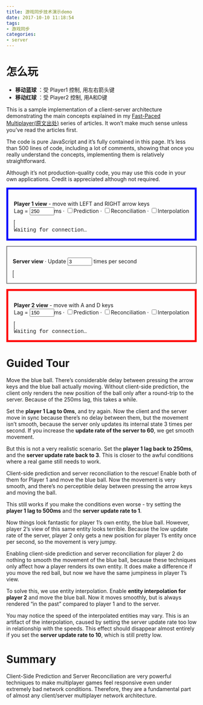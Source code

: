 ```yaml
---
title: 游戏同步技术演示demo
date: 2017-10-10 11:18:54
tags:
- 游戏同步
categories:
- server
---
```



# 怎么玩

- **移动蓝球** ：受 Player1 控制, 用左右箭头键
- **移动红球** ：受 Player2 控制, 用A和D键

<!-- more -->

<body>
<div class="main">

<style>
canvas {
    border: dotted 1px;
    padding:0;
    background: lightgray;
}</style>

<p>This is a sample implementation of a client-server architecture demonstrating the main concepts explained in my <a href="http://www.gabrielgambetta.com/client-side-prediction-live-demo.html">Fast-Paced Multiplayer(原文出处)</a> series of articles. It won’t make much sense unless you’ve read the articles first.</p>
<p>The code is pure JavaScript and it’s fully contained in this page. It’s less than 500 lines of code, including a lot of comments, showing that once you really understand the concepts, implementing them is relatively straightforward.</p>
<p>Although it’s not production-quality code, you may use this code in your own applications. Credit is appreciated although not required.</p>
<div style="border: 5px solid blue; padding: 15px;">
<p><b>Player 1 view</b> - move with LEFT and RIGHT arrow keys<br> Lag = <input type="text" id="player1_lag" size=5 value="250" onchange="updateParameters();">ms</input> · <input type="checkbox" id="player1_prediction" onchange="updateParameters();">Prediction</input> · <input type="checkbox" id="player1_reconciliation" onchange="updateParameters();">Reconciliation</input> · <input type="checkbox" id="player1_interpolation" onchange="updateParameters();">Interpolation</input></p>
<canvas id="player1_canvas" width="920" height="75">
</canvas>
<div id="player1_status" style="font-family:courier;">
Waiting for connection…
</div>
</div>
<div style="height: 1em;">

</div>
<div style="border: 2px solid grey; padding: 15px;">
<p><b>Server view</b> · Update <input type="text" id="server_fps" size=5 value="3" onchange="updateParameters();"> times per second</input></p>
<canvas id="server_canvas" width="920" height="75">
</canvas>
<div id="server_status" style="font-family:courier;">

</div>
</div>
<div style="height: 1em;">

</div>
<div style="border: 5px solid red; padding: 15px;">
<p><b>Player 2 view</b> - move with A and D keys<br> Lag = <input type="text" id="player2_lag" size=5 value="150" onchange="updateParameters();">ms</input> · <input type="checkbox" id="player2_prediction" onchange="updateParameters();">Prediction</input> · <input type="checkbox" id="player2_reconciliation" onchange="updateParameters();">Reconciliation</input> · <input type="checkbox" id="player2_interpolation" onchange="updateParameters();">Interpolation</input></p>
<canvas id="player2_canvas" width="920" height="75">
</canvas>
<div id="player2_status" style="font-family:courier;">
Waiting for connection…
</div>
</div>

<h1 id="guided-tour">Guided Tour</h1>
<p>Move the blue ball. There’s considerable delay between pressing the arrow keys and the blue ball actually moving. Without client-side prediction, the client only renders the new position of the ball only after a round-trip to the server. Because of the 250ms lag, this takes a while.</p>
<p>Set the <strong>player 1 Lag to 0ms</strong>, and try again. Now the client and the server move in sync because there’s no delay between them, but the movement isn’t smooth, because the server only updates its internal state 3 times per second. If you increase the <strong>update rate of the server to 60</strong>, we get smooth movement.</p>
<p>But this is not a very realistic scenario. Set the <strong>player 1 lag back to 250ms</strong>, and the <strong>server update rate back to 3</strong>. This is closer to the awful conditions where a real game still needs to work.</p>
<p>Client-side prediction and server reconciliation to the rescue! Enable both of them for Player 1 and move the blue ball. Now the movement is very smooth, and there’s no perceptible delay between pressing the arrow keys and moving the ball.</p>
<p>This still works if you make the conditions even worse - try setting the <strong>player 1 lag to 500ms</strong> and the <strong>server update rate to 1</strong>.</p>
<p>Now things look fantastic for player 1’s own entity, the blue ball. However, player 2’s view of this same entity looks terrible. Because the low update rate of the server, player 2 only gets a new position for player 1’s entity once per second, so the movement is very jumpy.</p>
<p>Enabling client-side prediction and server reconciliation for player 2 do nothing to smooth the movement of the blue ball, because these techniques only affect how a player renders its own entity. It does make a difference if you move the red ball, but now we have the same jumpiness in player 1’s view.</p>
<p>To solve this, we use entity interpolation. Enable <strong>entity interpolation for player 2</strong> and move the blue ball. Now it moves smoothly, but is always rendered “in the past” compared to player 1 and to the server.</p>
<p>You may notice the speed of the interpolated entities may vary. This is an artifact of the interpolation, caused by setting the server update rate too low in relationship with the speeds. This effect should disappear almost entirely if you set the <strong>server update rate to 10</strong>, which is still pretty low.</p>
<h1 id="summary">Summary</h1>
<p>Client-Side Prediction and Server Reconciliation are very powerful techniques to make multiplayer games feel responsive even under extremely bad network conditions. Therefore, they are a fundamental part of almost any client/server multiplayer network architecture.</p>


<script>

// =============================================================================
//  An Entity in the world.
// =============================================================================
var Entity = function() {
  this.x = 0;
  this.speed = 2; // units/s
  this.position_buffer = [];
}

// Apply user's input to this entity.
Entity.prototype.applyInput = function(input) {
  this.x += input.press_time*this.speed;
}


// =============================================================================
//  A message queue with simulated network lag.
// =============================================================================
var LagNetwork = function() {
  this.messages = [];
}

// "Send" a message. Store each message with the timestamp when it should be
// received, to simulate lag.
LagNetwork.prototype.send = function(lag_ms, message) {
  this.messages.push({recv_ts: +new Date() + lag_ms,
                      payload: message});
}

// Returns a "received" message, or undefined if there are no messages available
// yet.
LagNetwork.prototype.receive = function() {
  var now = +new Date();
  for (var i = 0; i < this.messages.length; i++) {
    var message = this.messages[i];
    if (message.recv_ts <= now) {
      this.messages.splice(i, 1);
      return message.payload;
    }
  }
}


// =============================================================================
//  The Client.
// =============================================================================
var Client = function(canvas, status) {
  // Local representation of the entities.
  this.entities = {};

  // Input state.
  this.key_left = false;
  this.key_right = false;

  // Simulated network connection.
  this.network = new LagNetwork();
  this.server = null;
  this.lag = 0;

  // Unique ID of our entity. Assigned by Server on connection.
  this.entity_id = null;

  // Data needed for reconciliation.
  this.client_side_prediction = false;
  this.server_reconciliation = false;
  this.input_sequence_number = 0;
  this.pending_inputs = [];

  // Entity interpolation toggle.
  this.entity_interpolation = true;

  // UI.
  this.canvas = canvas;
  this.status = status;

  // Update rate.
  this.setUpdateRate(50);
}


Client.prototype.setUpdateRate = function(hz) {
  this.update_rate = hz;

  clearInterval(this.update_interval);
  this.update_interval = setInterval(
    (function(self) { return function() { self.update(); }; })(this),
    1000 / this.update_rate);
}


// Update Client state.
Client.prototype.update = function() {
  // Listen to the server.
  this.processServerMessages();

  if (this.entity_id == null) {
    return;  // Not connected yet.
  }

  // Process inputs.
  this.processInputs();

  // Interpolate other entities.
  if (this.entity_interpolation) {
    this.interpolateEntities();
  }

  // Render the World.
  renderWorld(this.canvas, this.entities);

  // Show some info.
  var info = "Non-acknowledged inputs: " + this.pending_inputs.length;
  this.status.textContent = info;
}


// Get inputs and send them to the server.
// If enabled, do client-side prediction.
Client.prototype.processInputs = function() {
  // Compute delta time since last update.
  var now_ts = +new Date();
  var last_ts = this.last_ts || now_ts;
  var dt_sec = (now_ts - last_ts) / 1000.0;
  this.last_ts = now_ts;

  // Package player's input.
  var input;
  if (this.key_right) {
    input = { press_time: dt_sec };
  } else if (this.key_left) {
    input = { press_time: -dt_sec };
  } else {
    // Nothing interesting happened.
    return;
  }

  // Send the input to the server.
  input.input_sequence_number = this.input_sequence_number++;
  input.entity_id = this.entity_id;
  this.server.network.send(this.lag, input);

  // Do client-side prediction.
  if (this.client_side_prediction) {
    this.entities[this.entity_id].applyInput(input);
  }

  // Save this input for later reconciliation.
  this.pending_inputs.push(input);
}


// Process all messages from the server, i.e. world updates.
// If enabled, do server reconciliation.
Client.prototype.processServerMessages = function() {
  while (true) {
    var message = this.network.receive();
    if (!message) {
      break;
    }

    // World state is a list of entity states.
    for (var i = 0; i < message.length; i++) {
      var state = message[i];

      // If this is the first time we see this entity, create a local representation.
      if (!this.entities[state.entity_id]) {
        var entity = new Entity();
        entity.entity_id = state.entity_id;
        this.entities[state.entity_id] = entity;
      }

      var entity = this.entities[state.entity_id];

      if (state.entity_id == this.entity_id) {
        // Received the authoritative position of this client's entity.
        entity.x = state.position;

        if (this.server_reconciliation) {
          // Server Reconciliation. Re-apply all the inputs not yet processed by
          // the server.
          var j = 0;
          while (j < this.pending_inputs.length) {
            var input = this.pending_inputs[j];
            if (input.input_sequence_number <= state.last_processed_input) {
              // Already processed. Its effect is already taken into account into the world update
              // we just got, so we can drop it.
              this.pending_inputs.splice(j, 1);
            } else {
              // Not processed by the server yet. Re-apply it.
              entity.applyInput(input);
              j++;
            }
          }
        } else {
          // Reconciliation is disabled, so drop all the saved inputs.
          this.pending_inputs = [];
        }
      } else {
        // Received the position of an entity other than this client's.
   
        if (!this.entity_interpolation) {
          // Entity interpolation is disabled - just accept the server's position.
          entity.x = state.position;
        } else {
          // Add it to the position buffer.
          var timestamp = +new Date();
          entity.position_buffer.push([timestamp, state.position]);
        }
      }
    }
  }
}


Client.prototype.interpolateEntities = function() {
  // Compute render timestamp.
  var now = +new Date(); 
  var render_timestamp = now - (1000.0 / server.update_rate);

  for (var i in this.entities) { 
    var entity = this.entities[i];

    // No point in interpolating this client's entity.
    if (entity.entity_id == this.entity_id) {
      continue;
    }

    // Find the two authoritative positions surrounding the rendering timestamp.
    var buffer = entity.position_buffer;
  
    // Drop older positions.
    while (buffer.length >= 2 && buffer[1][0] <= render_timestamp) {
      buffer.shift();
    }

    // Interpolate between the two surrounding authoritative positions.
    if (buffer.length >= 2 && buffer[0][0] <= render_timestamp && render_timestamp <= buffer[1][0]) {
      var x0 = buffer[0][1];
      var x1 = buffer[1][1];
      var t0 = buffer[0][0];
      var t1 = buffer[1][0];

      entity.x = x0 + (x1 - x0) * (render_timestamp - t0) / (t1 - t0);
    }
  }
}


// =============================================================================
//  The Server.
// =============================================================================
var Server = function(canvas, status) {
  // Connected clients and their entities.
  this.clients = [];
  this.entities = [];

  // Last processed input for each client.
  this.last_processed_input = [];

  // Simulated network connection.
  this.network = new LagNetwork();

  // UI.
  this.canvas = canvas;
  this.status = status;

  // Default update rate.
  this.setUpdateRate(10);
}

Server.prototype.connect = function(client) {
  // Give the Client enough data to identify itself.
  client.server = this;
  client.entity_id = this.clients.length;
  this.clients.push(client);

  // Create a new Entity for this Client.
  var entity = new Entity();
  this.entities.push(entity);
  entity.entity_id = client.entity_id;

  // Set the initial state of the Entity (e.g. spawn point)
  var spawn_points = [4, 6];
  entity.x = spawn_points[client.entity_id];
}

Server.prototype.setUpdateRate = function(hz) {
  this.update_rate = hz;

  clearInterval(this.update_interval);
  this.update_interval = setInterval(
    (function(self) { return function() { self.update(); }; })(this),
    1000 / this.update_rate);
}

Server.prototype.update = function() {
  this.processInputs();
  this.sendWorldState();
  renderWorld(this.canvas, this.entities);
}


// Check whether this input seems to be valid (e.g. "make sense" according
// to the physical rules of the World)
Server.prototype.validateInput = function(input) {
  if (Math.abs(input.press_time) > 1/40) {
    return false;
  }
  return true;
}


Server.prototype.processInputs = function() {
  // Process all pending messages from clients.
  while (true) {
    var message = this.network.receive();
    if (!message) {
      break;
    }

    // Update the state of the entity, based on its input.
    // We just ignore inputs that don't look valid; this is what prevents clients from cheating.
    if (this.validateInput(message)) {
      var id = message.entity_id;
      this.entities[id].applyInput(message);
      this.last_processed_input[id] = message.input_sequence_number;
    }

  }

  // Show some info.
  var info = "Last acknowledged input: ";
  for (var i = 0; i < this.clients.length; ++i) {
    info += "Player " + i + ": #" + (this.last_processed_input[i] || 0) + "   ";
  }
  this.status.textContent = info;
}


// Send the world state to all the connected clients.
Server.prototype.sendWorldState = function() {
  // Gather the state of the world. In a real app, state could be filtered to avoid leaking data
  // (e.g. position of invisible enemies).
  var world_state = [];
  var num_clients = this.clients.length;
  for (var i = 0; i < num_clients; i++) {
    var entity = this.entities[i];
    world_state.push({entity_id: entity.entity_id,
                      position: entity.x,
                      last_processed_input: this.last_processed_input[i]});
  }

  // Broadcast the state to all the clients.
  for (var i = 0; i < num_clients; i++) {
    var client = this.clients[i];
    client.network.send(client.lag, world_state);
  }
}


// =============================================================================
//  Helpers.
// =============================================================================

// Render all the entities in the given canvas.
var renderWorld = function(canvas, entities) {
  // Clear the canvas.
  canvas.width = canvas.width;

  var colours = ["blue", "red"];

  for (var i in entities) { 
    var entity = entities[i];

    // Compute size and position.
    var radius = canvas.height*0.9/2;
    var x = (entity.x / 10.0)*canvas.width;

    // Draw the entity.
    var ctx = canvas.getContext("2d");
    ctx.beginPath();
    ctx.arc(x, canvas.height / 2, radius, 0, 2*Math.PI, false);
    ctx.fillStyle = colours[entity.entity_id];
    ctx.fill();
    ctx.lineWidth = 5;
    ctx.strokeStyle = "dark" + colours[entity.entity_id];
    ctx.stroke();
  }
}


var element = function(id) {
  return document.getElementById(id);
}

// =============================================================================
//  Get everything up and running.
// =============================================================================

// World update rate of the Server.
var server_fps = 4;


// Update simulation parameters from UI.
var updateParameters = function() {
  updatePlayerParameters(player1, "player1");
  updatePlayerParameters(player2, "player2");
  server.setUpdateRate(updateNumberFromUI(server.update_rate, "server_fps"));
  return true;
}


var updatePlayerParameters = function(client, prefix) {
  client.lag = updateNumberFromUI(player1.lag, prefix + "_lag");

  var cb_prediction = element(prefix + "_prediction");
  var cb_reconciliation = element(prefix + "_reconciliation");

  // Client Side Prediction disabled => disable Server Reconciliation.
  if (client.client_side_prediction && !cb_prediction.checked) {
    cb_reconciliation.checked = false;
  }

  // Server Reconciliation enabled => enable Client Side Prediction.
  if (!client.server_reconciliation && cb_reconciliation.checked) {
    cb_prediction.checked = true;
  }

  client.client_side_prediction = cb_prediction.checked;
  client.server_reconciliation = cb_reconciliation.checked;

  client.entity_interpolation = element(prefix + "_interpolation").checked;
}


var updateNumberFromUI = function(old_value, element_id) {
  var input = element(element_id);
  var new_value = parseInt(input.value);
  if (isNaN(new_value)) {
    new_value = old_value;
  }
  input.value = new_value;
  return new_value;
}


// When the player presses the arrow keys, set the corresponding flag in the client.
var keyHandler = function(e) {
  e = e || window.event;
  if (e.keyCode == 39) {
    player1.key_right = (e.type == "keydown");
  } else if (e.keyCode == 37) {
    player1.key_left = (e.type == "keydown");
  } else if (e.key == 'd') { 
    player2.key_right = (e.type == "keydown");
  } else if (e.key == 'a') {
    player2.key_left = (e.type == "keydown");
  } else {
    console.log(e)
  }
}
document.body.onkeydown = keyHandler;
document.body.onkeyup = keyHandler;


// Setup a server, the player's client, and another player.
var server = new Server(element("server_canvas"), element("server_status"));
var player1 = new Client(element("player1_canvas"), element("player1_status"));
var player2 = new Client(element("player2_canvas"), element("player2_status"));


// Connect the clients to the server.
server.connect(player1);
server.connect(player2);


// Read initial parameters from the UI.
updateParameters();

</script>
